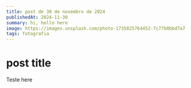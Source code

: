 ```yaml
---
title: post de 30 de novembro de 2024
publishedAt: 2024-11-30
summary: hi, hello here
image: https://images.unsplash.com/photo-1735825764452-7c77b0bbd7a7
tags: fotografia
---
```


# post title

Teste here